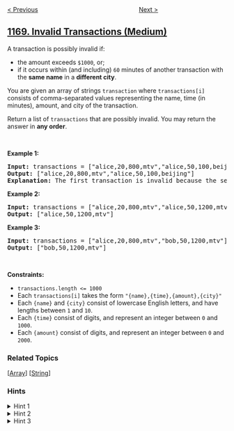 <!--|This file generated by command(leetcode description); DO NOT EDIT.    |-->
<!--+----------------------------------------------------------------------+-->
<!--|@author    openset <openset.wang@gmail.com>                           |-->
<!--|@link      https://github.com/openset                                 |-->
<!--|@home      https://github.com/openset/leetcode                        |-->
<!--+----------------------------------------------------------------------+-->

[< Previous](../optimize-water-distribution-in-a-village "Optimize Water Distribution in a Village")
　　　　　　　　　　　　　　　　
[Next >](../compare-strings-by-frequency-of-the-smallest-character "Compare Strings by Frequency of the Smallest Character")

## [1169. Invalid Transactions (Medium)](https://leetcode.com/problems/invalid-transactions "查询无效交易")

<p>A transaction is possibly invalid if:</p>

<ul>
	<li>the amount exceeds <code>$1000</code>, or;</li>
	<li>if it occurs within (and including) <code>60</code> minutes of another transaction with the <strong>same name</strong> in a <strong>different city</strong>.</li>
</ul>

<p>You are given an array of strings <code>transaction</code> where <code>transactions[i]</code> consists of comma-separated values representing the name, time (in minutes), amount, and city of the transaction.</p>

<p>Return a list of <code>transactions</code> that are possibly invalid. You may return the answer in <strong>any order</strong>.</p>

<p>&nbsp;</p>
<p><strong>Example 1:</strong></p>

<pre>
<strong>Input:</strong> transactions = [&quot;alice,20,800,mtv&quot;,&quot;alice,50,100,beijing&quot;]
<strong>Output:</strong> [&quot;alice,20,800,mtv&quot;,&quot;alice,50,100,beijing&quot;]
<strong>Explanation:</strong> The first transaction is invalid because the second transaction occurs within a difference of 60 minutes, have the same name and is in a different city. Similarly the second one is invalid too.</pre>

<p><strong>Example 2:</strong></p>

<pre>
<strong>Input:</strong> transactions = [&quot;alice,20,800,mtv&quot;,&quot;alice,50,1200,mtv&quot;]
<strong>Output:</strong> [&quot;alice,50,1200,mtv&quot;]
</pre>

<p><strong>Example 3:</strong></p>

<pre>
<strong>Input:</strong> transactions = [&quot;alice,20,800,mtv&quot;,&quot;bob,50,1200,mtv&quot;]
<strong>Output:</strong> [&quot;bob,50,1200,mtv&quot;]
</pre>

<p>&nbsp;</p>
<p><strong>Constraints:</strong></p>

<ul>
	<li><code>transactions.length &lt;= 1000</code></li>
	<li>Each <code>transactions[i]</code> takes the form <code>&quot;{name},{time},{amount},{city}&quot;</code></li>
	<li>Each <code>{name}</code> and <code>{city}</code> consist of lowercase English letters, and have lengths between <code>1</code> and <code>10</code>.</li>
	<li>Each <code>{time}</code> consist of digits, and represent an integer between <code>0</code> and <code>1000</code>.</li>
	<li>Each <code>{amount}</code> consist of digits, and represent an integer between <code>0</code> and <code>2000</code>.</li>
</ul>

### Related Topics
  [[Array](../../tag/array/README.md)]
  [[String](../../tag/string/README.md)]

### Hints
<details>
<summary>Hint 1</summary>
Split each string into four arrays.
</details>

<details>
<summary>Hint 2</summary>
For each transaction check if it's invalid, you can do this with just a loop with help of the four arrays generated on step 1.
</details>

<details>
<summary>Hint 3</summary>
At the end you perform O(N ^ 2) operations.
</details>
